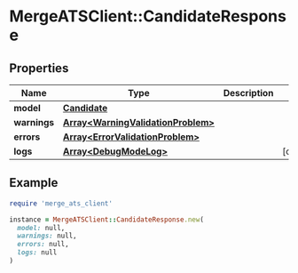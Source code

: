 # MergeATSClient::CandidateResponse

## Properties

| Name | Type | Description | Notes |
| ---- | ---- | ----------- | ----- |
| **model** | [**Candidate**](Candidate.md) |  |  |
| **warnings** | [**Array&lt;WarningValidationProblem&gt;**](WarningValidationProblem.md) |  |  |
| **errors** | [**Array&lt;ErrorValidationProblem&gt;**](ErrorValidationProblem.md) |  |  |
| **logs** | [**Array&lt;DebugModeLog&gt;**](DebugModeLog.md) |  | [optional] |

## Example

```ruby
require 'merge_ats_client'

instance = MergeATSClient::CandidateResponse.new(
  model: null,
  warnings: null,
  errors: null,
  logs: null
)
```

